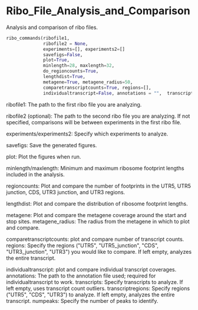 # Ribo_File_Analysis_and_Comparison
 Analysis and comparison of ribo files.
 ```python
ribo_commands(ribofile1,
               ribofile2 = None,
               experiments=[], experiments2=[]
               savefigs=False,
               plot=True,
               minlength=28, maxlength=32,
               do_regioncounts=True,
               lengthdist=True,
               metagene=True, metagene_radius=50,
               comparetranscriptcounts=True, regions=[],
               individualtranscript=False, annotations = "",  transcripts=[], transcriptregions = [], numpeaks = 3):
```
               
 ribofile1: The path to the first ribo file you are analyzing.
 
 ribofile2 (optional): The path to the second ribo file you are analyzing. If not specified, comparisons will be between experiments in the first ribo file.

 experiments/experiments2: Specify which experiments to analyze.
 
 savefigs: Save the generated figures.
 
 plot: Plot the figures when run.
 
 minlength/maxlength: Minimum and maximum ribosome footprint lengths included in the analysis.
 
 regioncounts: Plot and compare the number of footprints in the UTR5, UTR5 junction, CDS, UTR3 junction, and UTR3 regions.
 
 lengthdist: Plot and compare the distribution of ribosome footprint lengths.
 
 metagene: Plot and compare the metagene coverage around the start and stop sites.
    metagene_radius: The radius from the metagene in which to plot and compare.
    
 comparetranscriptcounts: plot and compare number of transcript counts.
    regions: Specify the regions ("UTR5", "UTR5_junction", "CDS", "UTR3_junction", "UTR3") you would like to compare. If left empty, analyzes the entire transcript.
    
 individualtranscript: plot and compare individual transcript coverages.
    annotations: The path to the annotation file used; required for individualtranscript to work.
    transcripts: Specify transcripts to analyze. If left empty, uses transcript count outliers.
    transcriptregions: Specify regions ("UTR5", "CDS", "UTR3") to analyze. If left empty, analyzes the entire transcript.
    numpeaks: Specify the number of peaks to identify.

 


